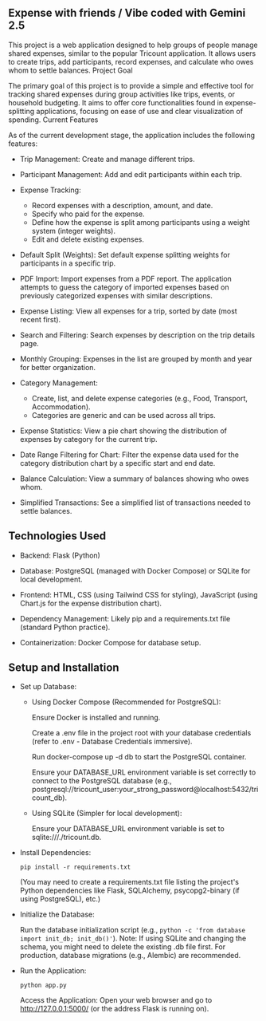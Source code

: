 ## Expense with friends / Vibe coded with Gemini 2.5

This project is a web application designed to help groups of people manage shared expenses, similar to the popular Tricount application. It allows users to create trips, add participants, record expenses, and calculate who owes whom to settle balances.
Project Goal

The primary goal of this project is to provide a simple and effective tool for tracking shared expenses during group activities like trips, events, or household budgeting. It aims to offer core functionalities found in expense-splitting applications, focusing on ease of use and clear visualization of spending.
Current Features

As of the current development stage, the application includes the following features:

- Trip Management: Create and manage different trips.

- Participant Management: Add and edit participants within each trip.

- Expense Tracking:
    - Record expenses with a description, amount, and date.
    - Specify who paid for the expense.
    - Define how the expense is split among participants using a weight system (integer weights).
    - Edit and delete existing expenses.

- Default Split (Weights): Set default expense splitting weights for participants in a specific trip.

- PDF Import: Import expenses from a PDF report. The application attempts to guess the category of imported expenses based on previously categorized expenses with similar descriptions.

- Expense Listing: View all expenses for a trip, sorted by date (most recent first).

- Search and Filtering: Search expenses by description on the trip details page.

- Monthly Grouping: Expenses in the list are grouped by month and year for better organization.

- Category Management:
    - Create, list, and delete expense categories (e.g., Food, Transport, Accommodation).
    - Categories are generic and can be used across all trips.

- Expense Statistics: View a pie chart showing the distribution of expenses by category for the current trip.

- Date Range Filtering for Chart: Filter the expense data used for the category distribution chart by a specific start and end date.

- Balance Calculation: View a summary of balances showing who owes whom.

- Simplified Transactions: See a simplified list of transactions needed to settle balances.

## Technologies Used

- Backend: Flask (Python)

- Database: PostgreSQL (managed with Docker Compose) or SQLite for local development.

- Frontend: HTML, CSS (using Tailwind CSS for styling), JavaScript (using Chart.js for the expense distribution chart).

- Dependency Management: Likely pip and a requirements.txt file (standard Python practice).

- Containerization: Docker Compose for database setup.

## Setup and Installation

- Set up Database:
    - Using Docker Compose (Recommended for PostgreSQL):

        Ensure Docker is installed and running.

        Create a .env file in the project root with your database credentials (refer to .env - Database Credentials immersive).

        Run docker-compose up -d db to start the PostgreSQL container.

        Ensure your DATABASE_URL environment variable is set correctly to connect to the PostgreSQL database (e.g., postgresql://tricount_user:your_strong_password@localhost:5432/tricount_db).

    - Using SQLite (Simpler for local development):

        Ensure your DATABASE_URL environment variable is set to sqlite:///./tricount.db.

- Install Dependencies:

    `pip install -r requirements.txt`

    (You may need to create a requirements.txt file listing the project's Python dependencies like Flask, SQLAlchemy, psycopg2-binary (if using PostgreSQL), etc.)

- Initialize the Database:

    Run the database initialization script (e.g., `python -c 'from database import init_db; init_db()'`). Note: If using SQLite and changing the schema, you might need to delete the existing .db file first. For production, database migrations (e.g., Alembic) are recommended.

- Run the Application:

    `python app.py`

    Access the Application: Open your web browser and go to http://127.0.0.1:5000/ (or the address Flask is running on).

